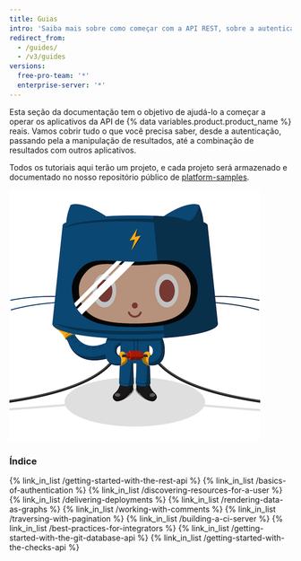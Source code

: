 ```yaml
---
title: Guias
intro: 'Saiba mais sobre como começar com a API REST, sobre a autenticação e como usar a API REST para várias tarefas.'
redirect_from:
  - /guides/
  - /v3/guides
versions:
  free-pro-team: '*'
  enterprise-server: '*'
---
```




Esta seção da documentação tem o objetivo de ajudá-lo a começar a operar os aplicativos da API de {% data variables.product.product_name %} reais. Vamos cobrir tudo o que você precisa saber, desde a autenticação, passando pela a manipulação de resultados, até a combinação de resultados com outros aplicativos.

Todos os tutoriais aqui terão um projeto, e cada projeto será armazenado e documentado no nosso repositório público de [platform-samples](https://github.com/github/platform-samples).

![O Electrocat](/assets/images/electrocat.png)

### Índice

{% link_in_list /getting-started-with-the-rest-api %}
{% link_in_list /basics-of-authentication %}
{% link_in_list /discovering-resources-for-a-user %}
{% link_in_list /delivering-deployments %}
{% link_in_list /rendering-data-as-graphs %}
{% link_in_list /working-with-comments %}
{% link_in_list /traversing-with-pagination %}
{% link_in_list /building-a-ci-server %}
{% link_in_list /best-practices-for-integrators %}
{% link_in_list /getting-started-with-the-git-database-api %}
{% link_in_list /getting-started-with-the-checks-api %}
